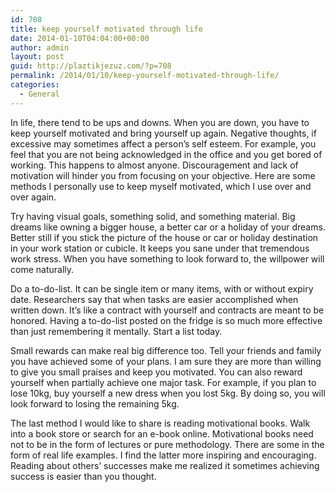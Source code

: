 ```yaml
---
id: 708
title: keep yourself motivated through life
date: 2014-01-10T04:04:00+00:00
author: admin
layout: post
guid: http://plaztikjezuz.com/?p=708
permalink: /2014/01/10/keep-yourself-motivated-through-life/
categories:
  - General
---
```

In life, there tend to be ups and downs. When you are down, you have to keep yourself motivated and bring yourself up again. Negative thoughts, if excessive may sometimes affect a person&#8217;s self esteem. For example, you feel that you are not being acknowledged in the office and you get bored of working. This happens to almost anyone. Discouragement and lack of motivation will hinder you from focusing on your objective. Here are some methods I personally use to keep myself motivated, which I use over and over again.

Try having visual goals, something solid, and something material. Big dreams like owning a bigger house, a better car or a holiday of your dreams. Better still if you stick the picture of the house or car or holiday destination in your work station or cubicle. It keeps you sane under that tremendous work stress. When you have something to look forward to, the willpower will come naturally.

Do a to-do-list. It can be single item or many items, with or without expiry date. Researchers say that when tasks are easier accomplished when written down. It&#8217;s like a contract with yourself and contracts are meant to be honored. Having a to-do-list posted on the fridge is so much more effective than just remembering it mentally. Start a list today.

Small rewards can make real big difference too. Tell your friends and family you have achieved some of your plans. I am sure they are more than willing to give you small praises and keep you motivated. You can also reward yourself when partially achieve one major task. For example, if you plan to lose 10kg, buy yourself a new dress when you lost 5kg. By doing so, you will look forward to losing the remaining 5kg.

The last method I would like to share is reading motivational books. Walk into a book store or search for an e-book online. Motivational books need not to be in the form of lectures or pure methodology. There are some in the form of real life examples. I find the latter more inspiring and encouraging. Reading about others&#8217; successes make me realized it sometimes achieving success is easier than you thought.